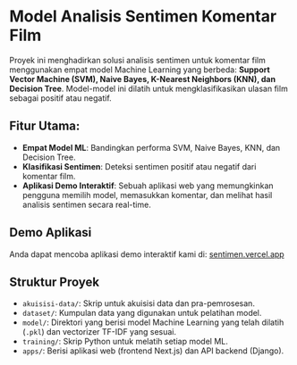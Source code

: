 # Model Analisis Sentimen Komentar Film

Proyek ini menghadirkan solusi analisis sentimen untuk komentar film menggunakan empat model Machine Learning yang berbeda: **Support Vector Machine (SVM), Naive Bayes, K-Nearest Neighbors (KNN), dan Decision Tree**. Model-model ini dilatih untuk mengklasifikasikan ulasan film sebagai positif atau negatif.

## Fitur Utama:
- **Empat Model ML**: Bandingkan performa SVM, Naive Bayes, KNN, dan Decision Tree.
- **Klasifikasi Sentimen**: Deteksi sentimen positif atau negatif dari komentar film.
- **Aplikasi Demo Interaktif**: Sebuah aplikasi web yang memungkinkan pengguna memilih model, memasukkan komentar, dan melihat hasil analisis sentimen secara real-time.

## Demo Aplikasi
Anda dapat mencoba aplikasi demo interaktif kami di:
[sentimen.vercel.app](https://sentimen.vercel.app)

## Struktur Proyek
- `akuisisi-data/`: Skrip untuk akuisisi data dan pra-pemrosesan.
- `dataset/`: Kumpulan data yang digunakan untuk pelatihan model.
- `model/`: Direktori yang berisi model Machine Learning yang telah dilatih (`.pkl`) dan vectorizer TF-IDF yang sesuai.
- `training/`: Skrip Python untuk melatih setiap model ML.
- `apps/`: Berisi aplikasi web (frontend Next.js) dan API backend (Django).